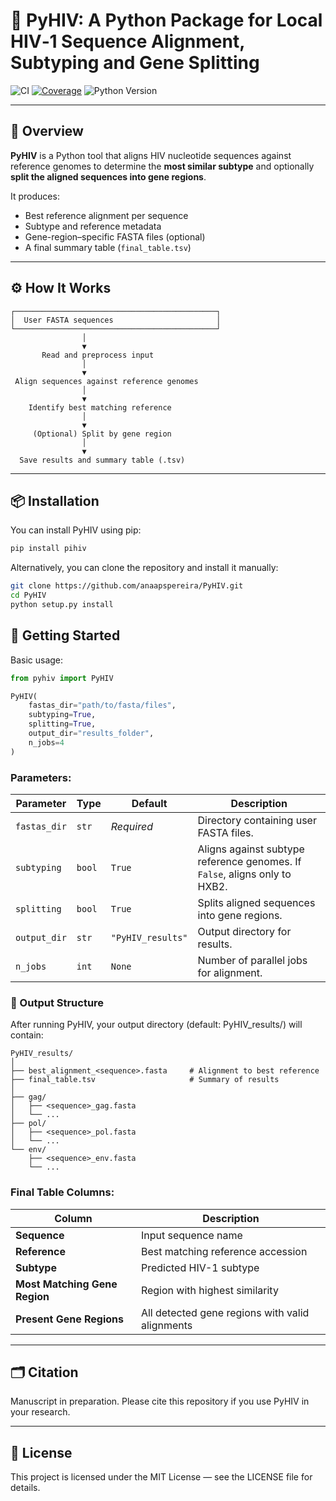 # 🧬 PyHIV: A Python Package for Local HIV‑1 Sequence Alignment, Subtyping and Gene Splitting

![CI](https://github.com/anaapspereira/PyHIV/actions/workflows/ci.yml/badge.svg)
[![Coverage](https://img.shields.io/codecov/c/github/anaapspereira/PyHIV/main.svg)](https://codecov.io/gh/anaapspereira/PyHIV)
![Python Version](https://img.shields.io/pypi/pyversions/PyHIV)


---

## 📖 Overview

**PyHIV** is a Python tool that aligns HIV nucleotide sequences against reference genomes to determine the **most similar subtype** and optionally **split the aligned sequences into gene regions**.

It produces:
- Best reference alignment per sequence  
- Subtype and reference metadata  
- Gene-region–specific FASTA files (optional)  
- A final summary table (`final_table.tsv`)  

---

## ⚙️ How It Works
```pgsql
┌─────────────────────────────────────────────┐
│  User FASTA sequences                       │
└─────────────────────────────────────────────┘
                │
                ▼
       Read and preprocess input
                │
                ▼
 Align sequences against reference genomes
                │
                ▼
    Identify best matching reference
                │
                ▼
     (Optional) Split by gene region
                │
                ▼
  Save results and summary table (.tsv)

```

---

## 📦 Installation

You can install PyHIV using pip:

```bash
pip install pihiv
```

Alternatively, you can clone the repository and install it manually:

```bash
git clone https://github.com/anaapspereira/PyHIV.git
cd PyHIV
python setup.py install
```
## 🚀 Getting Started

Basic usage:

```python
from pyhiv import PyHIV

PyHIV(
    fastas_dir="path/to/fasta/files",
    subtyping=True,
    splitting=True,
    output_dir="results_folder",
    n_jobs=4
)
```

### Parameters:

| Parameter    | Type   | Default           | Description                                                                |
| ------------ | ------ | ----------------- | -------------------------------------------------------------------------- |
| `fastas_dir` | `str`  | *Required*        | Directory containing user FASTA files.                                     |
| `subtyping`  | `bool` | `True`            | Aligns against subtype reference genomes. If `False`, aligns only to HXB2. |
| `splitting`  | `bool` | `True`            | Splits aligned sequences into gene regions.                                |
| `output_dir` | `str`  | `"PyHIV_results"` | Output directory for results.                                              |
| `n_jobs`     | `int`  | `None`            | Number of parallel jobs for alignment.                                     |

### 📂 Output Structure

After running PyHIV, your output directory (default: PyHIV_results/) will contain:

```
PyHIV_results/
│
├── best_alignment_<sequence>.fasta     # Alignment to best reference
├── final_table.tsv                     # Summary of results
│
├── gag/
│   ├── <sequence>_gag.fasta
│   └── ...
├── pol/
│   ├── <sequence>_pol.fasta
│   └── ...
└── env/
    ├── <sequence>_env.fasta
    └── ...
```

### Final Table Columns:

| Column                        | Description                                     |
| ----------------------------- | ----------------------------------------------- |
| **Sequence**                  | Input sequence name                             |
| **Reference**                 | Best matching reference accession               |
| **Subtype**                   | Predicted HIV-1 subtype                         |
| **Most Matching Gene Region** | Region with highest similarity                  |
| **Present Gene Regions**      | All detected gene regions with valid alignments |


---

## 🗂️ Citation

Manuscript in preparation. Please cite this repository if you use PyHIV in your research.

---

## 🧾 License

This project is licensed under the MIT License — see the LICENSE
 file for details.
